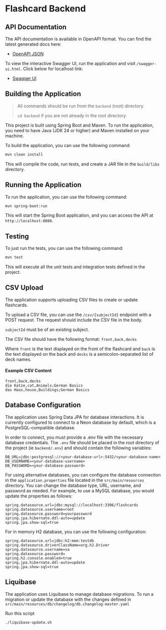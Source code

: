 # Flashcard Backend

## API Documentation
The API documentation is available in OpenAPI format. You can find the latest generated docs here:

- [OpenAPI JSON](target/openapi/openapi.json)

To view the interactive Swagger UI, run the application and visit `/swagger-ui.html`.
Click below for localhost link:
- [Swagger UI](http://localhost:8080/swagger-ui.html)

## Building the Application
> All commands should be run from the `backend` (root) directory.
> 
> `cd backend` if you are not already in the root directory.

This project is built using Spring Boot and Maven. To run the application, you need to have Java (JDK 24 or higher) and Maven installed on your machine.

To build the application, you can use the following command:
```bash
mvn clean install
```
This will compile the code, run tests, and create a JAR file in the `build/libs` directory.

## Running the Application

To run the application, you can use the following command:
```bash
mvn spring-boot:run
```
This will start the Spring Boot application, and you can access the API at `http://localhost:8080`.


## Testing
To just run the tests, you can use the following command:
```bash
mvn test
```
This will execute all the unit tests and integration tests defined in the project.


## CSV Upload
The application supports uploading CSV files to create or update flashcards. 

To upload a CSV file, you can use the `/csv/{subjectId}` endpoint with a POST request. The request should include the CSV file in the body.

`subjectId` must be of an existing subject.

The CSV file should have the following format: `front,back,decks`

Where `front` is the text displayed on the front of the flashcard and `back` is the text displayed on the back and `decks` is a semicolon-separated list of deck names.

#### Example CSV Content
``` csv
front,back,decks
die Katze,cat,Animals;German Basics
das Haus,house,Buildings;German Basics
```


## Database Configuration
The application uses Spring Data JPA for database interactions. It is currently configured to connect to a Neon database by default, which is a PostgreSQL-compatible database.

In order to connect, you must provide a .env file with the necessary database credentials. The `.env` file should be placed in the root directory of the project (ie `backend/.env`) and should contain the following variables:

```dotenv
DB_URL=jdbc:postgresql://<your-database-url>:5432/<your-database-name>
DB_USERNAME=<your-database-username>
DB_PASSWORD=<your-database-password>
```

For using alternative databases, you can configure the database connection in the `application.properties` file located in the `src/main/resources` directory.
You can change the database type, URL, username, and password as needed. For example, to use a MySQL database, you would update the properties as follows:
```properties
spring.datasource.url=jdbc:mysql://localhost:3306/flashcards
spring.datasource.username=root
spring.datasource.password=yourpassword
spring.jpa.hibernate.ddl-auto=update
spring.jpa.show-sql=true
```
For in memory H2 database, you can use the following configuration:
```properties
spring.datasource.url=jdbc:h2:mem:testdb
spring.datasource.driverClassName=org.h2.Driver
spring.datasource.username=sa
spring.datasource.password=
spring.h2.console.enabled=true
spring.jpa.hibernate.ddl-auto=update
spring.jpa.show-sql=true
```

## Liquibase
The application uses Liquibase to manage database migrations.
To run a migration or update the database with the changes defined in 
`src/main/resources/db/changelog/db.changelog-master.yaml`

Run this script
```bash
./liquibase-update.sh
```